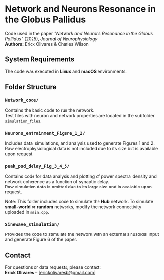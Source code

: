 # Network and Neurons Resonance in the Globus Pallidus

Code used in the paper _"Network and Neurons Resonance in the Globus Pallidus"_ (2025), *Journal of Neurophysiology*  
**Authors:** Erick Olivares & Charles Wilson

## System Requirements

The code was executed in **Linux** and **macOS** environments.

## Folder Structure

### `Network_code/`

Contains the basic code to run the network.  
Test files with neuron and network properties are located in the subfolder `simulation_files`.

### `Neurons_entrainment_Figure_1_2/`

Includes data, simulations, and analysis used to generate Figures 1 and 2.  
Raw electrophysiological data is not included due to its size but is available upon request.

### `peak_psd_delay_Fig_3_4_5/`

Contains code for data analysis and plotting of power spectral density and network coherence as a function of synaptic delay.  
Raw simulation data is omitted due to its large size and is available upon request.

Note: This folder includes code to simulate the **Hub** network. To simulate **small-world** or **random** networks, modify the network connectivity uploaded in `main.cpp`.

### `Sinewave_stimulation/`

Provides the code to stimulate the network with an external sinusoidal input and generate Figure 6 of the paper.


## Contact

For questions or data requests, please contact:  
**Erick Olivares** – [erickolivaresb@gmail.com]
